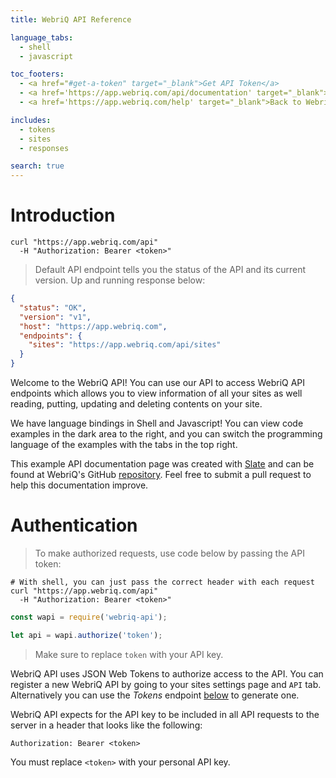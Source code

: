 ```yaml
---
title: WebriQ API Reference

language_tabs:
  - shell
  - javascript

toc_footers:
  - <a href="#get-a-token" target="_blank">Get API Token</a>
  - <a href='https://app.webriq.com/api/documentation' target="_blank">Explore WebriQ API</a>
  - <a href='https://app.webriq.com/help' target="_blank">Back to WebriQ Help Page</a>

includes:
  - tokens
  - sites
  - responses

search: true
---
```


# Introduction

```shell
curl "https://app.webriq.com/api"
  -H "Authorization: Bearer <token>"
```

> Default API endpoint tells you the status of the API and its current version. Up and running response below:

```json
{
  "status": "OK",
  "version": "v1",
  "host": "https://app.webriq.com",
  "endpoints": {
    "sites": "https://app.webriq.com/api/sites"
  }
}
```

Welcome to the WebriQ API! You can use our API to access WebriQ API endpoints which allows you to view information of all your sites as well reading, putting, updating and deleting contents on your site.

We have language bindings in Shell and Javascript! You can view code examples in the dark area to the right, and you can switch the programming language of the examples with the tabs in the top right.

This example API documentation page was created with [Slate](https://github.com/tripit/slate) and can be found at WebriQ's GitHub [repository](https://github.com/webriq/webriq-api-docs). Feel free to submit a pull request to help this documentation improve.

# Authentication

> To make authorized requests, use code below by passing the API token:

```shell
# With shell, you can just pass the correct header with each request
curl "https://app.webriq.com/api"
  -H "Authorization: Bearer <token>"
```

```javascript
const wapi = require('webriq-api');

let api = wapi.authorize('token');
```

> Make sure to replace `token` with your API key.

WebriQ API uses JSON Web Tokens to authorize access to the API. You can register a new WebriQ API by going to your sites settings page and `API` tab. Alternatively you can use the *Tokens* endpoint [below](#get-a-token) to generate one.

WebriQ API expects for the API key to be included in all API requests to the server in a header that looks like the following:

`Authorization: Bearer <token>`

<aside class="notice">
You must replace <code>&lt;token&gt;</code> with your personal API key.
</aside>
